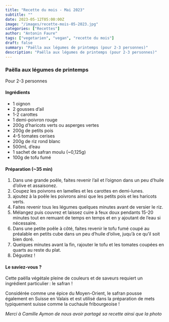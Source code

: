 ```yaml
---
title: "Recette du mois - Mai 2023"
subtitle: ""
date: 2023-05-12T05:00:00Z
image: "/images/recette-mois-05-2023.jpg"
categories: ["Recettes"]
author: "Antonin Faure"
tags: ["vegetarien", "vegan", "recette du mois"]
draft: false
summary: "Paëlla aux légumes de printemps (pour 2-3 personnes)"
description: "Paëlla aux légumes de printemps (pour 2-3 personnes)"
---
```

### Paëlla aux légumes de printemps

Pour 2-3 personnes

#### Ingrédients

- 1 oignon
- 2 gousses d’ail
- 1-2 carottes
- 1 demi-poivron rouge
- 200g d’haricots verts ou asperges vertes
- 200g de petits pois
- 4-5 tomates cerises
- 200g de riz rond blanc
- 500mL d’eau
- 1 sachet de safran moulu (~0,125g)
- 100g de tofu fumé

#### Préparation (~35 min)

1. Dans une grande poêle, faites revenir l’ail et l’oignon dans un peu d’huile d’olive et assaisonez.
2. Coupez les poivrons en lamelles et les carottes en demi-lunes.
3. ajoutez à la poêle les poivrons ainsi que les petits pois et les haricots verts.
4. Faites revenir tous les légumes quelques minutes avant de versier le riz.
5. Mélangez puis couvrez et laissez cuire à feux doux pendants 15-20 minutes tout en remuant de temps en temps et en y ajoutant de l’eau si nécessaire.
6. Dans une petite poêle à côté, faites revenir le tofu fumé coupé au préalable en petits cube dans un peu d’huile d’olive, juqu’à ce qu’il soit bien doré.
7. Quelques minutes avant la fin, rajouter le tofu et les tomates coupées en quarts au reste du plat.
8. Dégustez !

#### Le saviez-vous ?

Cette paëlla végétale pleine de couleurs et de saveurs requiert un ingrédient particulier : le safran !

Considérée comme une épice du Moyen-Orient, le safran pousse également en Suisse en Valais et est utilisé dans la préparation de mets typiquement suisse comme la cuchaule fribourgeoise !

*Merci à Camille Aymon de nous avoir partagé sa recette ainsi que la photo*